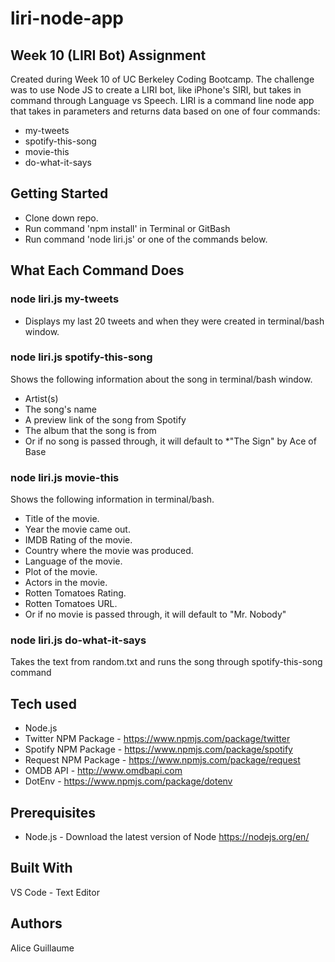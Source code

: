 # liri-node-app

## Week 10 (LIRI Bot) Assignment

Created during Week 10 of UC Berkeley Coding Bootcamp. The challenge was to use Node JS to create a LIRI bot, like iPhone's SIRI, but takes in command through Language vs Speech. LIRI is a command line node app that takes in parameters and returns data based on one of four commands:

- my-tweets
- spotify-this-song
- movie-this
- do-what-it-says

## Getting Started
- Clone down repo.
- Run command 'npm install' in Terminal or GitBash
- Run command 'node liri.js' or one of the commands below.

## What Each Command Does
### node liri.js my-tweets
- Displays my last 20 tweets and when they were created in terminal/bash window.

### node liri.js spotify-this-song <song name>
Shows the following information about the song in terminal/bash window.
- Artist(s)
- The song's name
- A preview link of the song from Spotify
- The album that the song is from
- Or if no song is passed through, it will default to *"The Sign" by Ace of Base

### node liri.js movie-this <movie name>
Shows the following information in terminal/bash.
- Title of the movie.
- Year the movie came out.
- IMDB Rating of the movie.
- Country where the movie was produced.
- Language of the movie.
- Plot of the movie.
- Actors in the movie.
- Rotten Tomatoes Rating.
- Rotten Tomatoes URL.
- Or if no movie is passed through, it will default to "Mr. Nobody"

### node liri.js do-what-it-says
Takes the text from random.txt and runs the song through spotify-this-song command

## Tech used
- Node.js
- Twitter NPM Package - https://www.npmjs.com/package/twitter
- Spotify NPM Package - https://www.npmjs.com/package/spotify
- Request NPM Package - https://www.npmjs.com/package/request
- OMDB API - http://www.omdbapi.com
- DotEnv - https://www.npmjs.com/package/dotenv

## Prerequisites
- Node.js - Download the latest version of Node https://nodejs.org/en/

## Built With
VS Code - Text Editor

## Authors
Alice Guillaume


